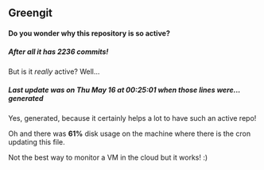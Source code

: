## Greengit

#### Do you wonder why this repository is so active?

##### After all it has 2236 commits!

But is it *really* active? Well...

##### Last update was on Thu May 16 at 00:25:01 when those lines were... generated

Yes, generated, because it certainly helps a lot to have such an active repo!

Oh and there was **61%** disk usage on the machine
where there is the cron updating this file.

Not the best way to monitor a VM in the cloud but it works! :)
